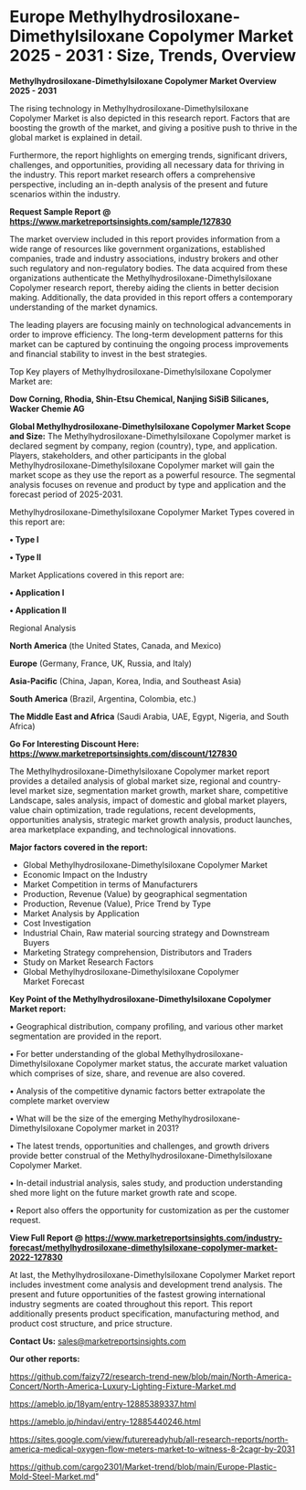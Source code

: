   # Europe Methylhydrosiloxane-Dimethylsiloxane Copolymer Market 2025 - 2031 : Size, Trends, Overview

<Strong> Methylhydrosiloxane-Dimethylsiloxane Copolymer Market Overview 2025 - 2031</strong>

The rising technology in Methylhydrosiloxane-Dimethylsiloxane Copolymer Market is also depicted in this research report. Factors that are boosting the growth of the market, and giving a positive push to thrive in the global market is explained in detail.

Furthermore, the report highlights on emerging trends, significant drivers, challenges, and opportunities, providing all necessary data for thriving in the industry. This report market research offers a comprehensive perspective, including an in-depth analysis of the present and future scenarios within the industry.

<strong>Request Sample Report @ <a href=https://www.marketreportsinsights.com/sample/127830>https://www.marketreportsinsights.com/sample/127830</a></strong>

The market overview included in this report provides information from a wide range of resources like government organizations, established companies, trade and industry associations, industry brokers and other such regulatory and non-regulatory bodies. The data acquired from these organizations authenticate the Methylhydrosiloxane-Dimethylsiloxane Copolymer research report, thereby aiding the clients in better decision making. Additionally, the data provided in this report offers a contemporary understanding of the market dynamics.

The leading players are focusing mainly on technological advancements in order to improve efficiency. The long-term development patterns for this market can be captured by continuing the ongoing process improvements and financial stability to invest in the best strategies.

Top Key players of Methylhydrosiloxane-Dimethylsiloxane Copolymer Market are:

<strong>Dow Corning, Rhodia, Shin-Etsu Chemical, Nanjing SiSiB Silicanes, Wacker Chemie AG</strong>

<strong><b>Global Methylhydrosiloxane-Dimethylsiloxane Copolymer Market Scope and Size:</b></strong>
The Methylhydrosiloxane-Dimethylsiloxane Copolymer market is declared segment by company, region (country), type, and application. Players, stakeholders, and other participants in the global Methylhydrosiloxane-Dimethylsiloxane Copolymer market will gain the market scope as they use the report as a powerful resource. The segmental analysis focuses on revenue and product by type and application and the forecast period of 2025-2031.

Methylhydrosiloxane-Dimethylsiloxane Copolymer Market Types covered in this report are:

<strong>• Type I

• Type II</strong>

Market Applications covered in this report are:

<strong>• Application I

• Application II</strong> 

Regional Analysis

<strong>North America</strong> (the United States, Canada, and Mexico)

<strong>Europe</strong> (Germany, France, UK, Russia, and Italy)

<strong>Asia-Pacific</strong> (China, Japan, Korea, India, and Southeast Asia)

<strong>South America</strong> (Brazil, Argentina, Colombia, etc.)

<strong>The Middle East and Africa</strong> (Saudi Arabia, UAE, Egypt, Nigeria, and South Africa)

<strong>Go For Interesting Discount Here: <a href=https://www.marketreportsinsights.com/discount/127830>https://www.marketreportsinsights.com/discount/127830</a></strong>

The Methylhydrosiloxane-Dimethylsiloxane Copolymer market report provides a detailed analysis of global market size, regional and country-level market size, segmentation market growth, market share, competitive Landscape, sales analysis, impact of domestic and global market players, value chain optimization, trade regulations, recent developments, opportunities analysis, strategic market growth analysis, product launches, area marketplace expanding, and technological innovations.

<strong><b>Major factors covered in the report:</b></strong>
<ul>
  <li>Global Methylhydrosiloxane-Dimethylsiloxane Copolymer Market </li>
  <li>Economic Impact on the Industry</li>
  <li>Market Competition in terms of Manufacturers</li>
  <li>Production, Revenue (Value) by geographical segmentation</li>
  <li>Production, Revenue (Value), Price Trend by Type</li>
  <li>Market Analysis by Application</li>
  <li>Cost Investigation</li>
  <li>Industrial Chain, Raw material sourcing strategy and Downstream Buyers</li>
  <li>Marketing Strategy comprehension, Distributors and Traders</li>
  <li>Study on Market Research Factors</li>
  <li>Global Methylhydrosiloxane-Dimethylsiloxane Copolymer Market Forecast</li>
</ul>

<strong><b>Key Point of the Methylhydrosiloxane-Dimethylsiloxane Copolymer Market report:</b></strong>

• Geographical distribution, company profiling, and various other market segmentation are provided in the report.

• For better understanding of the global Methylhydrosiloxane-Dimethylsiloxane Copolymer market status, the accurate market valuation which comprises of size, share, and revenue are also covered.

• Analysis of the competitive dynamic factors better extrapolate the complete market overview

• What will be the size of the emerging Methylhydrosiloxane-Dimethylsiloxane Copolymer market in 2031?

• The latest trends, opportunities and challenges, and growth drivers provide better construal of the Methylhydrosiloxane-Dimethylsiloxane Copolymer Market.

• In-detail industrial analysis, sales study, and production understanding shed more light on the future market growth rate and scope.

• Report also offers the opportunity for customization as per the customer request.

<strong><b>View Full Report @ <a href=https://www.marketreportsinsights.com/industry-forecast/methylhydrosiloxane-dimethylsiloxane-copolymer-market-2022-127830>https://www.marketreportsinsights.com/industry-forecast/methylhydrosiloxane-dimethylsiloxane-copolymer-market-2022-127830</a></b></strong>


At last, the Methylhydrosiloxane-Dimethylsiloxane Copolymer Market report includes investment come analysis and development trend analysis. The present and future opportunities of the fastest growing international industry segments are coated throughout this report. This report additionally presents product specification, manufacturing method, and product cost structure, and price structure.

<strong>Contact Us:</strong>
sales@marketreportsinsights.com

<strong>Our other reports:</strong>

<a href=https://github.com/faizy72/research-trend-new/blob/main/North-America-Concert/North-America-Luxury-Lighting-Fixture-Market.md>https://github.com/faizy72/research-trend-new/blob/main/North-America-Concert/North-America-Luxury-Lighting-Fixture-Market.md</a>

<a href=https://ameblo.jp/18yam/entry-12885389337.html>https://ameblo.jp/18yam/entry-12885389337.html</a>

<a href=https://ameblo.jp/hindavi/entry-12885440246.html>https://ameblo.jp/hindavi/entry-12885440246.html</a>

<a href=https://sites.google.com/view/futurereadyhub/all-research-reports/north-america-medical-oxygen-flow-meters-market-to-witness-8-2cagr-by-2031>https://sites.google.com/view/futurereadyhub/all-research-reports/north-america-medical-oxygen-flow-meters-market-to-witness-8-2cagr-by-2031</a>

<a href=https://github.com/cargo2301/Market-trend/blob/main/Europe-Plastic-Mold-Steel-Market.md>https://github.com/cargo2301/Market-trend/blob/main/Europe-Plastic-Mold-Steel-Market.md</a>"
